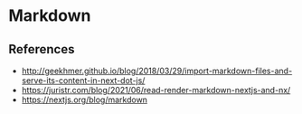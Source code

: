 # Markdown

## References

- http://geekhmer.github.io/blog/2018/03/29/import-markdown-files-and-serve-its-content-in-next-dot-js/
- https://juristr.com/blog/2021/06/read-render-markdown-nextjs-and-nx/
- https://nextjs.org/blog/markdown
